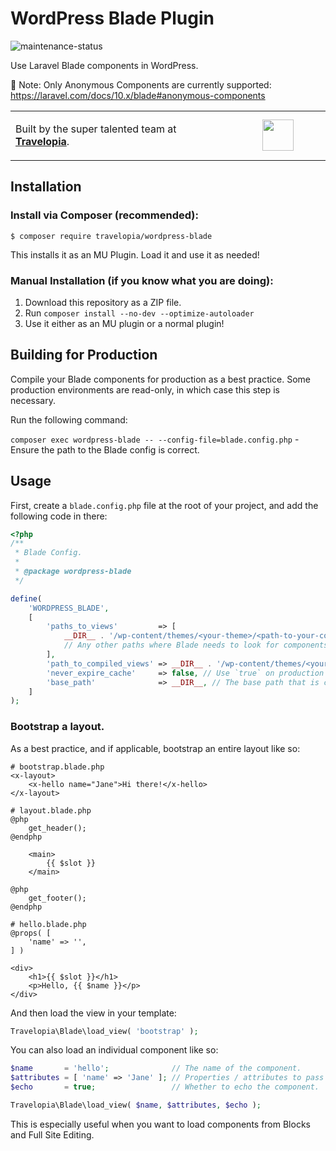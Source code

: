# WordPress Blade Plugin

![maintenance-status](https://img.shields.io/badge/maintenance-actively--developed-brightgreen.svg)

Use Laravel Blade components in WordPress.

🚨 Note: Only Anonymous Components are currently supported: https://laravel.com/docs/10.x/blade#anonymous-components

<table width="100%">
	<tr>
		<td align="left" width="70%">
            <p>Built by the super talented team at <strong><a href="https://www.travelopia.com/work-with-us/">Travelopia</a></strong>.</p>
		</td>
		<td align="center" width="30%">
			<img src="https://www.travelopia.com/wp-content/themes/travelopia/assets/svg/logo-travelopia-circle.svg" width="50" />
		</td>
	</tr>
</table>

## Installation

### Install via Composer (recommended):

```
$ composer require travelopia/wordpress-blade
```

This installs it as an MU Plugin. Load it and use it as needed!

### Manual Installation (if you know what you are doing):

1. Download this repository as a ZIP file.
2. Run `composer install --no-dev --optimize-autoloader`
3. Use it either as an MU plugin or a normal plugin!

## Building for Production

Compile your Blade components for production as a best practice. Some production environments are read-only, in which case this step is necessary.

Run the following command:

`composer exec wordpress-blade -- --config-file=blade.config.php` - Ensure the path to the Blade config is correct.

## Usage

First, create a `blade.config.php` file at the root of your project, and add the following code in there:

```php
<?php
/**
 * Blade Config.
 *
 * @package wordpress-blade
 */

define(
	'WORDPRESS_BLADE',
	[
		'paths_to_views'         => [
			__DIR__ . '/wp-content/themes/<your-theme>/<path-to-your-components>',
			// Any other paths where Blade needs to look for components.
		],
		'path_to_compiled_views' => __DIR__ . '/wp-content/themes/<your-theme>/dist/blade', // Where you want Blade to save compiled files.
		'never_expire_cache'     => false, // Use `true` on production environments.
		'base_path'              => __DIR__, // The base path that is common to the front-end and admin.
	]
);
```

### Bootstrap a layout.

As a best practice, and if applicable, bootstrap an entire layout like so:

```bladehtml
# bootstrap.blade.php
<x-layout>
    <x-hello name="Jane">Hi there!</x-hello>
</x-layout>
```

```bladehtml
# layout.blade.php
@php
    get_header();
@endphp

    <main>
        {{ $slot }}
    </main>

@php
    get_footer();
@endphp
```

```bladehtml
# hello.blade.php
@props( [
    'name' => '',
] )

<div>
    <h1>{{ $slot }}</h1>
    <p>Hello, {{ $name }}</p>
</div>
```

And then load the view in your template:

```php
Travelopia\Blade\load_view( 'bootstrap' );
```

You can also load an individual component like so:

```php
$name       = 'hello';              // The name of the component.
$attributes = [ 'name' => 'Jane' ]; // Properties / attributes to pass into the component.
$echo       = true;                 // Whether to echo the component. `false` returns the component as a string.

Travelopia\Blade\load_view( $name, $attributes, $echo );
```

This is especially useful when you want to load components from Blocks and Full Site Editing.

